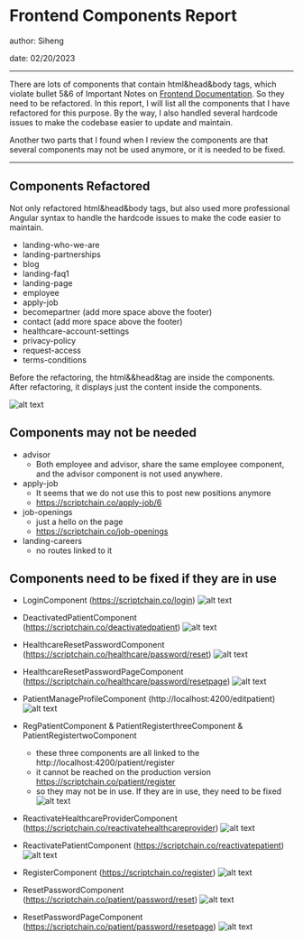 # Frontend Components Report

author: Siheng

date: 02/20/2023

---

There are lots of components that contain html&head&body tags, which violate bullet 5&6 of Important Notes on [Frontend Documentation](https://docs.google.com/document/d/1Y5byMoF_FN7QK9fz6U7KPct3xcCky3w8WjN-gmNmuVQ/edit). So they need to be refactored. In this report, I will list all the components that I have refactored for this purpose. By the way, I also handled several hardcode issues to make the codebase easier to update and maintain.

Another two parts that I found when I review the components are that several components may not be used anymore, or it is needed to be fixed.

---

## Components Refactored

Not only refactored html&head&body tags, but also used more professional Angular syntax to handle the hardcode issues to make the code easier to maintain.

- landing-who-we-are
- landing-partnerships
- blog
- landing-faq1
- landing-page
- employee
- apply-job
- becomepartner (add more space above the footer)
- contact (add more space above the footer)
- healthcare-account-settings
- privacy-policy
- request-access
- terms-conditions

Before the refactoring, the html&&head&tag are inside the components. After refactoring, it displays just the content inside the components.

![alt text](../Images/FrontendComponentsReport_images/image1.png)

## Components may not be needed

- advisor
  - Both employee and advisor, share the same employee component, and the advisor component is not used anywhere.
- apply-job
  - It seems that we do not use this to post new positions anymore
  - https://scriptchain.co/apply-job/6
- job-openings
  - just a hello on the page
  - https://scriptchain.co/job-openings
- landing-careers
  - no routes linked to it

## Components need to be fixed if they are in use

- LoginComponent (https://scriptchain.co/login)
  ![alt text](../Images/FrontendComponentsReport_images/image2.png)

- DeactivatedPatientComponent (https://scriptchain.co/deactivatedpatient)
  ![alt text](../Images/FrontendComponentsReport_images/image3.png)

- HealthcareResetPasswordComponent (https://scriptchain.co/healthcare/password/reset)
  ![alt text](../Images/FrontendComponentsReport_images/image4.png)

- HealthcareResetPasswordPageComponent (https://scriptchain.co/healthcare/password/resetpage)
  ![alt text](../Images/FrontendComponentsReport_images/image5.png)

- PatientManageProfileComponent (http://localhost:4200/editpatient)
  ![alt text](../Images/FrontendComponentsReport_images/image6.png)

- RegPatientComponent & PatientRegisterthreeComponent & PatientRegistertwoComponent

  - these three components are all linked to the http://localhost:4200/patient/register
  - it cannot be reached on the production version https://scriptchain.co/patient/register
  - so they may not be in use. If they are in use, they need to be fixed
    ![alt text](../Images/FrontendComponentsReport_images/image7.png)

- ReactivateHealthcareProviderComponent (https://scriptchain.co/reactivatehealthcareprovider)
  ![alt text](../Images/FrontendComponentsReport_images/image8.png)

- ReactivatePatientComponent (https://scriptchain.co/reactivatepatient)
  ![alt text](../Images/FrontendComponentsReport_images/image9.png)

- RegisterComponent (https://scriptchain.co/register)
  ![alt text](../Images/FrontendComponentsReport_images/image10.png)

- ResetPasswordComponent (https://scriptchain.co/patient/password/reset)
  ![alt text](../Images/FrontendComponentsReport_images/image11.png)

- ResetPasswordPageComponent (https://scriptchain.co/patient/password/resetpage)
  ![alt text](../Images/FrontendComponentsReport_images/image12.png)
